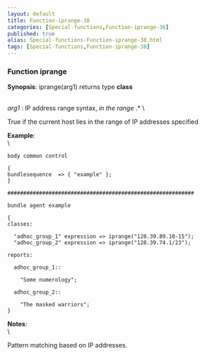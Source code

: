 ```yaml
---
layout: default
title: Function-iprange-38
categories: [Special-functions,Function-iprange-38]
published: true
alias: Special-functions-Function-iprange-38.html
tags: [Special-functions,Function-iprange-38]
---
```


### Function iprange

**Synopsis**: iprange(arg1) returns type **class**

\
 *arg1* : IP address range syntax, *in the range* .\* \

True if the current host lies in the range of IP addresses specified

**Example**:\
 \

~~~~ {.verbatim}
body common control

{
bundlesequence  => { "example" };
}

###########################################################

bundle agent example

{     
classes:

  "adhoc_group_1" expression => iprange("128.39.89.10-15");
  "adhoc_group_2" expression => iprange("128.39.74.1/23");

reports:

  adhoc_group_1::

    "Some numerology";

  adhoc_group_2::

    "The masked warriors";
}
~~~~

**Notes**:\
 \

Pattern matching based on IP addresses.
